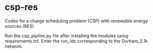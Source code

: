 # csp-res
Codes for a charge scheduling problem (CSP) with renewable energy sources (RES)

Run the csp_pipline.py file after installing the modules using requirements.txt. Enter the run_ids corresponding to the Durham_2.1k network.
